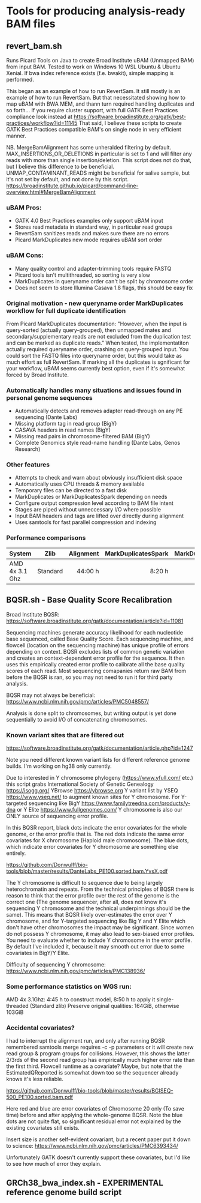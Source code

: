 # Tools for producing analysis-ready BAM files

## revert_bam.sh
Runs Picard Tools on Java to create Broad Institute uBAM (Unmapped BAM) from input BAM.
Tested to work on Windows 10 WSL Ubuntu & Ubuntu Xenial.
If bwa index reference exists (f.e. bwakit), simple mapping is performed.

This began as an example of how to run RevertSam. It still mostly is an example of how to run RevertSam.
But that necessitated showing how to map uBAM with BWA MEM, and thann turn required handling duplicates and so forth...
If you require cluster support, with full GATK Best Practices compliance look instead at
https://software.broadinstitute.org/gatk/best-practices/workflow?id=11145
That said, I believe these scripts to create GATK Best Practices compatible BAM's on single node in very efficient manner.

NB. MergeBamAlignment has some unheralded filtering by default. MAX_INSERTIONS_OR_DELETIONS in particular is set to 1 and will filter 
any reads with more than single insertion/deletion. This script does not do that, but I believe this difference to be beneficial.
UNMAP_CONTAMINANT_READS might be beneficial for salive sample, but it's not set by default, and not done by this script.
https://broadinstitute.github.io/picard/command-line-overview.html#MergeBamAlignment

### uBAM Pros:
* GATK 4.0 Best Practices examples only support uBAM input
* Stores read metadata in standard way, in particular read groups
* RevertSam sanitizes reads and makes sure there are no errors
* Picard MarkDuplicates new mode requires uBAM sort order

### uBAM Cons:
* Many quality control and adapter-trimming tools require FASTQ
* Picard tools isn't multithreaded, so sorting is very slow
* MarkDuplicates in queryname order can't be split by chromosome order
* Does not seem to store Illumina Casava 1.8 flags, this should be easy fix

### Original motivation - new queryname order MarkDuplicates workflow for full duplicate identification
From Picard MarkDuplicates documentation: "However, when the input is query-sorted (actually query-grouped), then unmapped
mates and secondary/supplementary reads are not excluded from the duplication test and can be marked as duplicate reads."
When tested, the implementatiton actually required queryname order, crashing on query-grouped input.
You could sort the FASTQ files into queryname order, but this would take as much effort as full RevertSam.
If marking all the duplicates is sgnificant for your workflow, uBAM seems currently best option, even if it's somewhat forced
by Broad Institute.

### Automatically handles many situations and issues found in personal genome sequences
* Automatically detects and removes adapter read-through on any PE sequencing (Dante Labs)
* Missing platform tag in read group (BigY)
* CASAVA headers in read names (BigY)
* Missing read pairs in chromosome-filtered BAM (BigY)
* Complete Genomics style read-name handling (Dante Labs, Genos Research)

### Other features
* Attempts to check and warn about obviously insufficient disk space
* Automatically uses CPU threads & memory available
* Temporary files can be directed to a fast disk
* MarkDuplicates or MarkDuplicatesSpark depending on needs
* Configure output compression level according to BAM file intent
* Stages are piped without unneccessary I/O where possible
* Input BAM headers and tags are lifted over directly during alignment
* Uses samtools for fast parallel compression and indexing

### Performance comparisons

| System         | Zlib     | Alignment| MarkDuplicatesSpark | MarkDuplicates |
|----------------|----------|---------:|--------------------:|---------------:|
| AMD 4x 3.1 Ghz | Standard |  44:00 h |              8:20 h |         6:17 h |

## BQSR.sh - Base Quality Score Recalibration
Broad Institute BQSR: https://software.broadinstitute.org/gatk/documentation/article?id=11081

Sequencing machines generate accuracy likelihood for each nucleotide base sequenced, called Base Quality Score.
Each sequencing machine, and flowcell (location on the sequencing machine) has unique profile of errors depending on context.
BQSR excludes lists of common genetic variation and creates an context-dependent error profile for the sequence.
It then uses this empirically created error profile to calibrate all the base quality scores of each read.
Most sequencing comapanies return raw BAM from before the BQSR is ran, so you may not need to run it for third party analysis.

BQSR may not always be beneficial: https://www.ncbi.nlm.nih.gov/pmc/articles/PMC5048557/

Analysis is done split to chromosomes, but writing output is yet done sequentially to avoid I/O of concatenating chromosomes.

### Known variant sites that are filtered out
https://software.broadinstitute.org/gatk/documentation/article.php?id=1247

Note you need different known variant lists for different reference genome builds. I'm working on hg38 only currently.

Due to interested in Y chromosome phylogeny (https://www.yfull.com/ etc.) this script grabs International Society of Genetic 
Genealogy https://isogg.org/ YBrowse https://ybrowse.org Y variant list by YSEQ https://www.yseq.net/ to augment known sites 
for Y chromosome. For Y-targeted sequencing like BigY https://www.familytreedna.com/products/y-dna or Y Elite https://www.fullgenomes.com/
Y chromosome is also our ONLY source of sequencing error profile.

In this BQSR report, black dots indicate the error covariates for the whole genome, or the error profile that is.
The red dots indicate the same error covariates for X chromosome (Haploid male chromosome). The blue dots, which indicate
error covariates for Y chromosome are something else entirely.

https://github.com/Donwulff/bio-tools/blob/master/results/DanteLabs_PE100.sorted.bam.YvsX.pdf

The Y chromosome is difficult to sequence due to being largely heterochromatin and repeats. From the technical principles of
BQSR there is reason to think that the error profile over the rest of the genome is the correct one (The genome sequencer,
after all, does not know it's sequencing Y chromosome and the technical underpinnings should be the same). This means that 
BQSR likely over-estimates the error over Y chromosome, and for Y-targeted sequencing like Big Y and Y Elite which don't 
have other chromosomes the impact may be significant. Since women do not possess Y chromosome, it may also lead to sex-biased
error profiles. You need to evaluate whether to include Y chromosome in the error profile. By default I've included it, because 
it may smooth out error due to some covariates in BigY/Y Elite.

Difficulty of sequencing Y chromosome: https://www.ncbi.nlm.nih.gov/pmc/articles/PMC138936/

### Some performance statistics on WGS run:
AMD 4x 3.1Ghz: 4:45 h to construct model, 8:50 h to apply it single-threaded (Standard zlib)
Preserve original qualities: 164GiB, otherwise 103GiB

### Accidental covariates?
I had to interrupt the alignment run, and only after running BQSR remembered samtools merge requires -c -p parameters or it 
will create new read group & program groups for collisions. However, this shows the latter 2/3rds of the second read group 
has empirically much higher error rate than the first third. Flowcell runtime as a covariate? Maybe, but note that the
EstimatedQReported is somewhat down too so the sequencer already knows it's less reliable.

https://github.com/Donwulff/bio-tools/blob/master/results/BGISEQ-500_PE100.sorted.bam.pdf

Here red and blue are error covariates of Chromosome 20 only (To save time) before and after applying the whole-genome BQSR.
Note the blue dots are not quite flat, so significant residual error not explained by the existing covariates still exists.

Insert size is another self-evident covariant, but a recent paper put it down to science:
https://www.ncbi.nlm.nih.gov/pmc/articles/PMC6393434/

Unfortunately GATK doesn't currently support these covariates, but I'd like to see how much of error they explain.

## GRCh38_bwa_index.sh - EXPERIMENTAL reference genome build script
